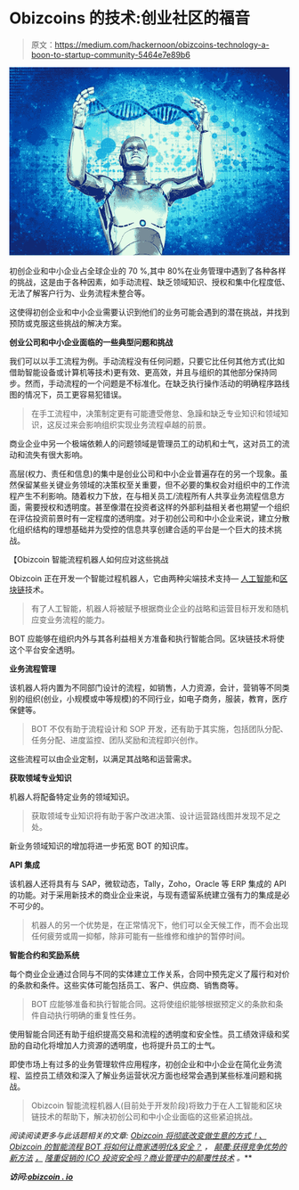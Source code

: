 # Obizcoins 的技术:创业社区的福音

> 原文：<https://medium.com/hackernoon/obizcoins-technology-a-boon-to-startup-community-5464e7e89b6>

![](img/e1e37e8ad12f009a60c7f70bb459c3cb.png)

初创企业和中小企业占全球企业的 70 %,其中 80%在业务管理中遇到了各种各样的挑战，这是由于各种因素，如手动流程、缺乏领域知识、授权和集中化程度低、无法了解客户行为、业务流程未整合等。

这使得初创企业和中小企业需要认识到他们的业务可能会遇到的潜在挑战，并找到预防或克服这些挑战的解决方案。

**创业公司和中小企业面临的一些典型问题和挑战**

我们可以以手工流程为例。手动流程没有任何问题，只要它比任何其他方式(比如借助智能设备或计算机等技术)更有效、更高效，并且与组织的其他部分保持同步。然而，手动流程的一个问题是不标准化。在缺乏执行操作活动的明确程序路线图的情况下，员工更容易犯错误。

> 在手工流程中，决策制定更有可能遭受倦怠、急躁和缺乏专业知识和领域知识，这反过来会影响组织实现业务流程卓越的前景。

商业企业中另一个极端依赖人的问题领域是管理员工的动机和士气，这对员工的流动和流失有很大影响。

高层(权力、责任和信息)的集中是创业公司和中小企业普遍存在的另一个现象。虽然保留某些关键业务领域的决策权至关重要，但不必要的集权会对组织中的工作流程产生不利影响。随着权力下放，在与相关员工/流程所有人共享业务流程信息方面，需要授权和透明度。甚至像潜在投资者这样的外部利益相关者也期望一个组织在评估投资前景时有一定程度的透明度。对于初创公司和中小企业来说，建立分散化组织结构的理想基础并为受控的信息共享创建合适的平台是一个巨大的技术挑战。

【Obizcoin 智能流程机器人如何应对这些挑战

Obizcoin 正在开发一个智能过程机器人，它由两种尖端技术支持— [人工智能](https://hackernoon.com/tagged/artificial-intelligence)和[区块链](https://hackernoon.com/tagged/blockchain)技术。

> 有了人工智能，机器人将被赋予根据商业企业的战略和运营目标开发和随机应变业务流程的能力。

BOT 应能够在组织内外与其各利益相关方准备和执行智能合同。区块链技术将使这个平台安全透明。

**业务流程管理**

该机器人将内置为不同部门设计的流程，如销售，人力资源，会计，营销等不同类别的组织(创业，小规模或中等规模)的不同行业，如电子商务，服装，教育，医疗保健等。

> BOT 不仅有助于流程设计和 SOP 开发，还有助于其实施，包括团队分配、任务分配、进度监控、团队奖励和流程即兴创作。

这些流程可以由企业定制，以满足其战略和运营需求。

**获取领域专业知识**

机器人将配备特定业务的领域知识。

> 获取领域专业知识将有助于客户改进决策、设计运营路线图并发现不足之处。

新业务领域知识的增加将进一步拓宽 BOT 的知识库。

**API 集成**

该机器人还将具有与 SAP，微软动态，Tally，Zoho，Oracle 等 ERP 集成的 API 的功能。对于采用新技术的商业企业来说，与现有遗留系统建立强有力的集成是必不可少的。

> 机器人的另一个优势是，在正常情况下，他们可以全天候工作，而不会出现任何疲劳或周一抑郁，除非可能有一些维修和维护的暂停时间。

**智能合约和奖励系统**

每个商业企业通过合同与不同的实体建立工作关系，合同中预先定义了履行和对价的条款和条件。这些实体可能包括员工、客户、供应商、销售商等。

> BOT 应能够准备和执行智能合同。这将使组织能够根据预定义的条款和条件自动执行明确的重复性任务。

使用智能合同还有助于组织提高交易和流程的透明度和安全性。员工绩效评级和奖励的自动化将增加人力资源的透明度，也将提升员工的士气。

即使市场上有过多的业务管理软件应用程序，初创企业和中小企业在简化业务流程、监控员工绩效和深入了解业务运营状况方面也经常会遇到某些标准问题和挑战。

> Obizcoin 智能流程机器人(目前处于开发阶段)将致力于在人工智能和区块链技术的帮助下，解决初创公司和中小企业面临的这些紧迫挑战。

*阅读阅读更多与此话题相关的文章:* [*Obizcoin 将彻底改变做生意的方式！、*](/@obizcoin/obizcoin-will-revolutionize-the-way-of-doing-business-12412b7c497c)*[*Obizcoin 的智能流程 BOT 将如何让商家透明化&安全？*](/@obizcoin/how-obizcoins-smart-process-bot-will-make-businesses-transparent-secure-1466498df00b) *，* [*颠覆:获得竞争优势的新方法*](/@obizcoin/disruption-new-way-to-gain-competitive-edge-4ef0256e7894) [*，*](/p/752c077307c1) [*隆重促销的 ICO 投资安全吗？*](/@obizcoin_90682/are-icos-with-grand-promotions-safe-to-invest-in-ef038f014252)*[*商业管理中的颠覆性技术*](/@obizcoin_90682/disruptive-technology-in-business-management-207ad40d0d1b) *。***

***访问:*[*obizcoin . io*](https://www.obizcoin.io/)**